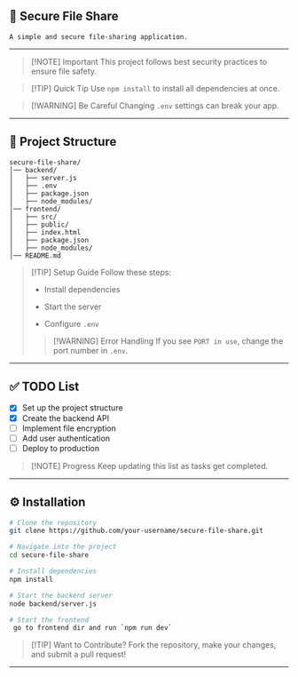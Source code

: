 ## 🚀 Secure File Share

`A simple and secure file-sharing application.`

---

> [!NOTE] Important This project follows best security practices to ensure file safety.

> [!TIP] Quick Tip Use `npm install` to install all dependencies at once.

> [!WARNING] Be Careful Changing `.env` settings can break your app.

---

## 📂 Project Structure

```plaintext
secure-file-share/
│── backend/
│   ├── server.js
│   ├── .env
│   ├── package.json
│   ├── node_modules/
│── frontend/
│   ├── src/
│   ├── public/
│   ├── index.html
│   ├── package.json
│   ├── node_modules/
│── README.md
```

> [!TIP] Setup Guide Follow these steps:
> 
> - Install dependencies
>     
> - Start the server
>     
> - Configure `.env`
>     
> 
> > [!WARNING] Error Handling If you see `PORT in use`, change the port number in `.env`.

---

## ✅ TODO List

- [x]  Set up the project structure
- [x]  Create the backend API
- [ ]  Implement file encryption
- [ ]  Add user authentication
- [ ]  Deploy to production

> [!NOTE] Progress Keep updating this list as tasks get completed.

---

## ⚙️ Installation

```sh
# Clone the repository
git clone https://github.com/your-username/secure-file-share.git

# Navigate into the project
cd secure-file-share

# Install dependencies
npm install

# Start the backend server
node backend/server.js

# Start the frontend
 go to frontend dir and run `npm run dev`
```

> [!TIP] Want to Contribute? Fork the repository, make your changes, and submit a pull request!

---

